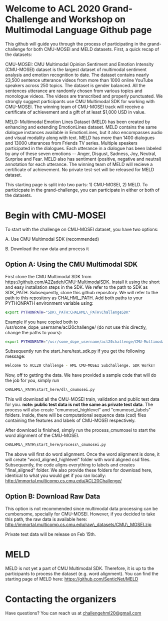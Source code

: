 # Welcome to ACL 2020 Grand-Challenge and Workshop on Multimodal Language Github page
This github will guide you through the process of participating in the grand-challenge for both CMU-MOSEI and MELD datasets. First, a quick recap of the datasets:

CMU-MOSEI: CMU Multimodal Opinion Sentiment and Emotion Intensity (CMU-MOSEI) dataset is the largest dataset of multimodal sentiment analysis and emotion recognition to date. The dataset contains nearly 23,500 sentence utterance videos from more than 1000 online YouTube speakers across 250 topics. The dataset is gender balanced. All the sentences utterance are randomly chosen from various topics and monologue videos. The videos are transcribed and properly punctuated. We strongly suggest participants use CMU Multimodal SDK for working with CMU-MOSEI. The winning team of CMU-MOSEI track will receive a certificate of achievement and a gift of  at least $1,000 USD in value.

MELD: Multimodal Emotion Lines Dataset (MELD) has been created by enhancing and extending EmotionLines dataset. MELD contains the same dialogue instances available in EmotionLines, but it also encompasses audio and visual modality along with text. MELD has more than 1400 dialogues and 13000 utterances from Friends TV series. Multiple speakers participated in the dialogues. Each utterance in a dialogue has been labeled by any of these seven emotions -- Anger, Disgust, Sadness, Joy, Neutral, Surprise and Fear. MELD also has sentiment (positive, negative and neutral) annotation for each utterance. The winning team of MELD will recieve a certificate of achievement. No private test-set will be released for MELD dataset.

This starting page is split into two parts: 1) CMU-MOSEI, 2) MELD. To particicpate in the grand-challenge, you can participate in either or both of the datasets. 

# Begin with CMU-MOSEI 

To start with the challenge on CMU-MOSEI dataset, you have two options:

A. Use CMU Multimodal SDK (recommended)

B. Download the raw data and process it

## Option A: Using the CMU Multimodal SDK

First clone the CMU Multimodal SDK from https://github.com/A2Zadeh/CMU-MultimodalSDK. Install it using the short and easy installation steps in the SDK. We refer to the path to SDK as SDK\_PATH. Subsequently, clone this github repository. We will refer to the path to this repository as CHALHML\_PATH. Add both paths to your PYTHONPATH environment variable using:

```bash
export PYTHONPATH="SDK\_PATH:CHALHML\_PATH\ChallengeSDK"
```

Example if you have copied both to  /usr/some\_dope\_username/acl20challenge/ (do not use this directly, change the paths to yours): 

```bash
export PYTHONPATH="/usr/some_dope_username/acl20challenge/CMU-MultimodalSDK:/usr/some_dope_username/acl20challenge/git_challenge/ChallengeSDK/"
```

Subsequently run the start\_here/test\_sdk.py if you get the following message: 

```bash
Welcome to ACL20 Challenge - HML CMU-MOSEI Subchallenge. SDK Works! 
```

Now, off to getting the data. We have provided a sample code that will do the job for you, simply run 

```bash
CHALHML\_PATH\start_here/dl\_cmumosei.py
```

This will download all the CMU-MOSEI train, validation and public test data for you. **note: public test data is not the same as private test data**. The process will also create "cmumosei_highlevel" and "cmumosei_labels" folders. Inside, there will be computational sequence data (csd) files containing the features and labels of CMU-MOSEI respectively. 

After download is finished, simply run the process_cmumosei to start the word alignment of the CMU-MOSEI. 

```bash
CHALHML\_PATH\start_here/process\_cmumosei.py
```

The above will first do word alignment. Once the word alignment is done, it will create "word_aligned_highlevel" folder with word aligned csd files. Subsequently, the code aligns everything to labels and creates "final_aligned" folder. We also provide these folders for download here, identical to what you would get if you ran locally: http://immortal.multicomp.cs.cmu.edu/ACL20Challenge/


## Option B: Download Raw Data

This option is not recommended since multimodal data processing can be cumbersome, specially for CMU-MOSEI. However, if you decided to take this path, the raw data is available here: http://immortal.multicomp.cs.cmu.edu/raw\_datasets/CMU\_MOSEI.zip

Private test data will be release on Feb 15th.  

# MELD

MELD is not yet a part of CMU Multimodal SDK. Therefore, it is up to the participants to process the dataset (e.g. word alignment). You can find the starting page of MELD here: https://github.com/SenticNet/MELD

# Contacting the organizers

Have questions? You can reach us at challengehml20@gmail.com


